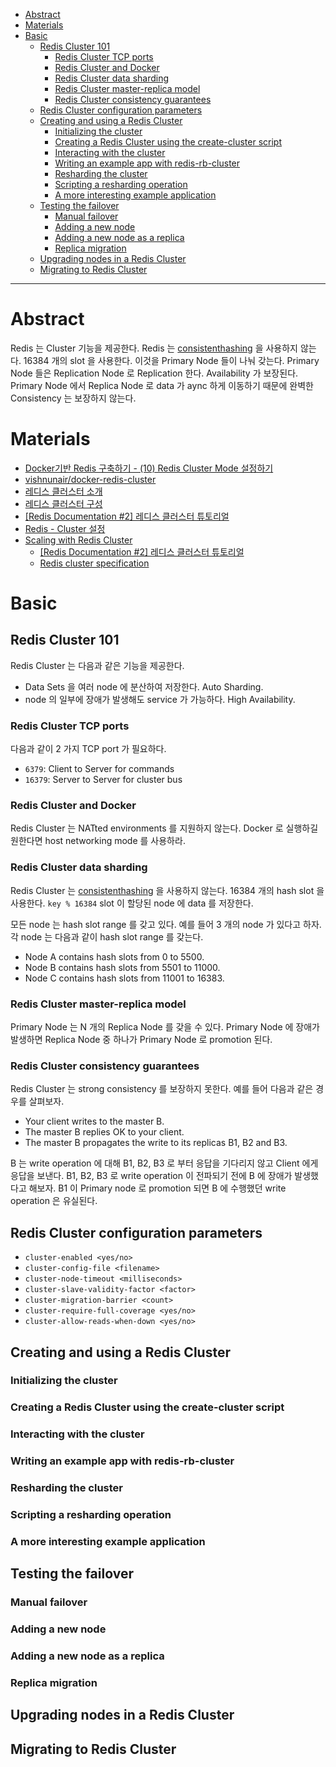 - [Abstract](#abstract)
- [Materials](#materials)
- [Basic](#basic)
  - [Redis Cluster 101](#redis-cluster-101)
    - [Redis Cluster TCP ports](#redis-cluster-tcp-ports)
    - [Redis Cluster and Docker](#redis-cluster-and-docker)
    - [Redis Cluster data sharding](#redis-cluster-data-sharding)
    - [Redis Cluster master-replica model](#redis-cluster-master-replica-model)
    - [Redis Cluster consistency guarantees](#redis-cluster-consistency-guarantees)
  - [Redis Cluster configuration parameters](#redis-cluster-configuration-parameters)
  - [Creating and using a Redis Cluster](#creating-and-using-a-redis-cluster)
    - [Initializing the cluster](#initializing-the-cluster)
    - [Creating a Redis Cluster using the create-cluster script](#creating-a-redis-cluster-using-the-create-cluster-script)
    - [Interacting with the cluster](#interacting-with-the-cluster)
    - [Writing an example app with redis-rb-cluster](#writing-an-example-app-with-redis-rb-cluster)
    - [Resharding the cluster](#resharding-the-cluster)
    - [Scripting a resharding operation](#scripting-a-resharding-operation)
    - [A more interesting example application](#a-more-interesting-example-application)
  - [Testing the failover](#testing-the-failover)
    - [Manual failover](#manual-failover)
    - [Adding a new node](#adding-a-new-node)
    - [Adding a new node as a replica](#adding-a-new-node-as-a-replica)
    - [Replica migration](#replica-migration)
  - [Upgrading nodes in a Redis Cluster](#upgrading-nodes-in-a-redis-cluster)
  - [Migrating to Redis Cluster](#migrating-to-redis-cluster)

---

# Abstract

Redis 는 Cluster 기능을 제공한다. Redis 는 [consistenthashing](/consistenthasing/) 을 사용하지 않는다. 16384 개의 slot 을 사용한다. 이것을 Primary Node 들이 나눠 갖는다. Primary Node 들은 Replication Node 로
Replication 한다. Availability 가 보장된다. Primary Node 에서 Replica Node 로
data 가 aync 하게 이동하기 때문에 완벽한 Consistency 는 보장하지 않는다. 

# Materials

* [Docker기반 Redis 구축하기 - (10) Redis Cluster Mode 설정하기](https://jaehun2841.github.io/2018/12/03/2018-12-03-docker-10/#docker-entrypointsh)
* [vishnunair/docker-redis-cluster](https://hub.docker.com/r/vishnunair/docker-redis-cluster/)
* [레디스 클러스터 소개](http://redisgate.kr/redis/cluster/cluster_introduction.php)
* [레디스 클러스터 구성](http://redisgate.kr/redis/cluster/cluster_configuration.php)
* [[Redis Documentation #2] 레디스 클러스터 튜토리얼](https://medium.com/garimoo/redis-documentation-2-%EB%A0%88%EB%94%94%EC%8A%A4-%ED%81%B4%EB%9F%AC%EC%8A%A4%ED%84%B0-%ED%8A%9C%ED%86%A0%EB%A6%AC%EC%96%BC-911ba145e63)
* [Redis - Cluster 설정](https://daddyprogrammer.org/post/1601/redis-cluster/)
* [Scaling with Redis Cluster](https://redis.io/docs/manual/scaling/#creating-and-using-a-redis-cluster)
  * [[Redis Documentation #2] 레디스 클러스터 튜토리얼](https://medium.com/garimoo/redis-documentation-2-%EB%A0%88%EB%94%94%EC%8A%A4-%ED%81%B4%EB%9F%AC%EC%8A%A4%ED%84%B0-%ED%8A%9C%ED%86%A0%EB%A6%AC%EC%96%BC-911ba145e63)
  * [Redis cluster specification](https://redis.io/docs/reference/cluster-spec/)
  
# Basic

## Redis Cluster 101

Redis Cluster 는 다음과 같은 기능을 제공한다.

* Data Sets 을 여러 node 에 분산하여 저장한다. Auto Sharding.
* node 의 일부에 장애가 발생해도 service 가 가능하다. High Availability.

### Redis Cluster TCP ports

다음과 같이 2 가지 TCP port 가 필요하다.

* `6379`: Client to Server for commands
* `16379`: Server to Server for cluster bus

### Redis Cluster and Docker

Redis Cluster 는 NATted environments 를 지원하지 않는다. Docker 로 실행하길
원한다면 host networking mode 를 사용하라.

### Redis Cluster data sharding

Redis Cluster 는 [consistenthashing](/consistenthasing/) 을 사용하지 않는다.
16384 개의 hash slot 을 사용한다. `key % 16384` slot 이 할당된 node 에 data 를
저장한다.

모든 node 는 hash slot range 를 갖고 있다. 예를 들어 3 개의 node 가 있다고 하자.
각 node 는 다음과 같이 hash slot range 를 갖는다.

* Node A contains hash slots from 0 to 5500.
* Node B contains hash slots from 5501 to 11000.
* Node C contains hash slots from 11001 to 16383.

### Redis Cluster master-replica model

Primary Node 는 N 개의 Replica Node 를 갖을 수 있다. Primary Node 에 장애가
발생하면 Replica Node 중 하나가 Primary Node 로 promotion 된다.

### Redis Cluster consistency guarantees

Redis Cluster 는 strong consistency 를 보장하지 못한다. 예를 들어 다음과 같은 경우를
살펴보자.

* Your client writes to the master B.
* The master B replies OK to your client.
* The master B propagates the write to its replicas B1, B2 and B3.

B 는 write operation 에 대해 B1, B2, B3 로 부터 응답을 기다리지 않고 Client 에게
응답을 보낸다. B1, B2, B3 로 write operation 이 전파되기 전에 B 에 장애가
발생했다고 해보자. B1 이 Primary node 로 promotion 되면 B 에 수행했던 write
operation 은 유실된다.

## Redis Cluster configuration parameters

* `cluster-enabled <yes/no>`
* `cluster-config-file <filename>`
* `cluster-node-timeout <milliseconds>`
* `cluster-slave-validity-factor <factor>`
* `cluster-migration-barrier <count>`
* `cluster-require-full-coverage <yes/no>`
* `cluster-allow-reads-when-down <yes/no>`

## Creating and using a Redis Cluster

### Initializing the cluster

### Creating a Redis Cluster using the create-cluster script

### Interacting with the cluster

### Writing an example app with redis-rb-cluster

### Resharding the cluster

### Scripting a resharding operation

### A more interesting example application

## Testing the failover

### Manual failover

### Adding a new node

### Adding a new node as a replica

### Replica migration

## Upgrading nodes in a Redis Cluster

## Migrating to Redis Cluster
